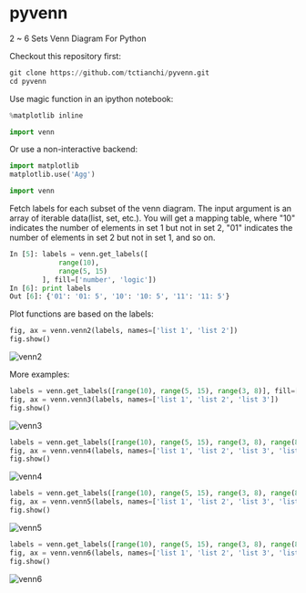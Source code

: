 # pyvenn
2 ~ 6 Sets Venn Diagram For Python

Checkout this repository first:
```python
git clone https://github.com/tctianchi/pyvenn.git
cd pyvenn
```

Use magic function in an ipython notebook:
```python
%matplotlib inline

import venn
```

Or use a non-interactive backend:
```python
import matplotlib
matplotlib.use('Agg')

import venn
```

Fetch labels for each subset of the venn diagram. The input argument is an array of iterable data(list, set, etc.). You will get a mapping table, where "10" indicates the number of elements in set 1 but not in set 2, "01" indicates the number of elements in set 2 but not in set 1, and so on.
```python
In [5]: labels = venn.get_labels([
            range(10),
            range(5, 15)
        ], fill=['number', 'logic'])
In [6]: print labels
Out [6]: {'01': '01: 5', '10': '10: 5', '11': '11: 5'}
```

Plot functions are based on the labels:
```python
fig, ax = venn.venn2(labels, names=['list 1', 'list 2'])
fig.show()
```

![venn2](https://raw.githubusercontent.com/wiki/tctianchi/pyvenn/venn2.png)

More examples:
```python
labels = venn.get_labels([range(10), range(5, 15), range(3, 8)], fill=['number', 'logic'])
fig, ax = venn.venn3(labels, names=['list 1', 'list 2', 'list 3'])
fig.show()
```

![venn3](https://raw.githubusercontent.com/wiki/tctianchi/pyvenn/venn3.png)

```python
labels = venn.get_labels([range(10), range(5, 15), range(3, 8), range(8, 17)], fill=['number', 'logic'])
fig, ax = venn.venn4(labels, names=['list 1', 'list 2', 'list 3', 'list 4'])
fig.show()
```

![venn4](https://raw.githubusercontent.com/wiki/tctianchi/pyvenn/venn4.png)

```python
labels = venn.get_labels([range(10), range(5, 15), range(3, 8), range(8, 17), range(10, 20)], fill=['number', 'logic'])
fig, ax = venn.venn5(labels, names=['list 1', 'list 2', 'list 3', 'list 4', 'list 5'])
fig.show()
```

![venn5](https://raw.githubusercontent.com/wiki/tctianchi/pyvenn/venn5.png)

```python
labels = venn.get_labels([range(10), range(5, 15), range(3, 8), range(8, 17), range(10, 20), range(13, 25)], fill=['number', 'logic'])
fig, ax = venn.venn6(labels, names=['list 1', 'list 2', 'list 3', 'list 4', 'list 5', 'list 6'])
fig.show()
```

![venn6](https://raw.githubusercontent.com/wiki/tctianchi/pyvenn/venn6.png)
